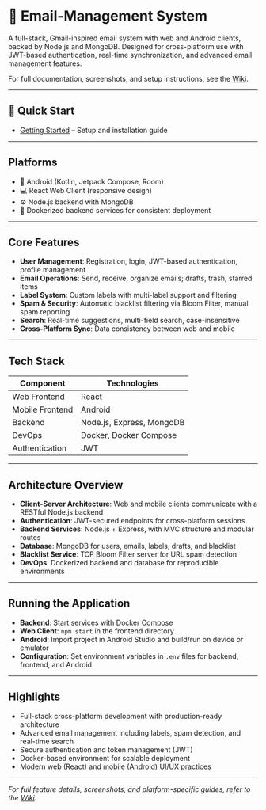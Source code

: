 # 📧 Email-Management System

A full-stack, Gmail-inspired email system with web and Android clients, backed by Node.js and MongoDB. Designed for cross-platform use with JWT-based authentication, real-time synchronization, and advanced email management features.

For full documentation, screenshots, and setup instructions, see the [Wiki](https://github.com/TamarRoseBIU/Email-Management-System/wiki).

---

## 🚀 Quick Start
- [Getting Started](Getting-Started) – Setup and installation guide

---

## Platforms
- 📱 Android (Kotlin, Jetpack Compose, Room)  
- 💻 React Web Client (responsive design)  
- ⚙️ Node.js backend with MongoDB  
- 🐳 Dockerized backend services for consistent deployment

---

## Core Features
- **User Management**: Registration, login, JWT-based authentication, profile management  
- **Email Operations**: Send, receive, organize emails; drafts, trash, starred items  
- **Label System**: Custom labels with multi-label support and filtering  
- **Spam & Security**: Automatic blacklist filtering via Bloom Filter, manual spam reporting  
- **Search**: Real-time suggestions, multi-field search, case-insensitive  
- **Cross-Platform Sync**: Data consistency between web and mobile  

---

## Tech Stack
| Component       | Technologies                            |
|-----------------|-----------------------------------------|
| Web Frontend    | React                                   |
| Mobile Frontend | Android                                 |
| Backend         | Node.js, Express, MongoDB               |
| DevOps          | Docker, Docker Compose                  |
| Authentication  | JWT                                     |

---

## Architecture Overview
- **Client-Server Architecture**: Web and mobile clients communicate with a RESTful Node.js backend  
- **Authentication**: JWT-secured endpoints for cross-platform sessions  
- **Backend Services**: Node.js + Express, with MVC structure and modular routes  
- **Database**: MongoDB for users, emails, labels, drafts, and blacklist  
- **Blacklist Service**: TCP Bloom Filter server for URL spam detection  
- **DevOps**: Dockerized backend and database for reproducible environments  

---

## Running the Application
- **Backend**: Start services with Docker Compose  
- **Web Client**: `npm start` in the frontend directory  
- **Android**: Import project in Android Studio and build/run on device or emulator  
- **Configuration**: Set environment variables in `.env` files for backend, frontend, and Android  

---

## Highlights
- Full-stack cross-platform development with production-ready architecture  
- Advanced email management including labels, spam detection, and real-time search  
- Secure authentication and token management (JWT)  
- Docker-based environment for scalable deployment  
- Modern web (React) and mobile (Android) UI/UX practices

---

_For full feature details, screenshots, and platform-specific guides, refer to the [Wiki](https://github.com/TamarRoseBIU/Email-Management-System/wiki)._


